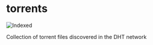 torrents 
========
![Indexed](https://img.shields.io/badge/indexed-76221-blue)

Collection of torrent files discovered in the DHT network
